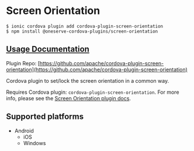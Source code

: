 # Screen Orientation

```
$ ionic cordova plugin add cordova-plugin-screen-orientation
$ npm install @oneserve-cordova-plugins/screen-orientation
```

## [Usage Documentation](https://oneserve.gitbook.io/oneserve-cordova-plugins/plugins/screen-orientation/)

Plugin Repo: [https://github.com/apache/cordova-plugin-screen-orientation](https://github.com/apache/cordova-plugin-screen-orientation)

Cordova plugin to set/lock the screen orientation in a common way.

Requires Cordova plugin: `cordova-plugin-screen-orientation`. For more info, please see the [Screen Orientation plugin docs](https://github.com/apache/cordova-plugin-screen-orientation).

## Supported platforms

- Android
  - iOS
  - Windows
  


